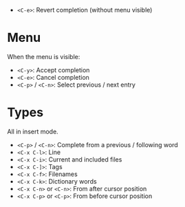 - `<C-e>`: Revert completion (without menu visible)

# Menu

When the menu is visible:

- `<C-y>`: Accept completion
- `<C-e>`: Cancel completion
- `<C-p>` / `<C-n>`: Select previous / next entry

# Types

All in insert mode.

- `<C-p>` / `<C-n>`: Complete from a previous / following word
- `<C-x C-l>`: Line
- `<C-x C-i>`: Current and included files
- `<C-x C-]>`: Tags
- `<C-x C-f>`: Filenames
- `<C-x C-k>`: Dictionary words
- `<C-x C-n>` or `<C-n>`: From after cursor position
- `<C-x C-p>` or `<C-p>`: From before cursor position
